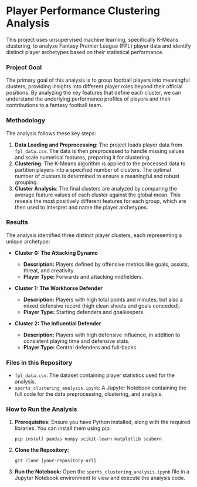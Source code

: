 # Player Performance Clustering Analysis

This project uses unsupervised machine learning, specifically K-Means clustering, to analyze Fantasy Premier League (FPL) player data and identify distinct player archetypes based on their statistical performance.

### Project Goal

The primary goal of this analysis is to group football players into meaningful clusters, providing insights into different player roles beyond their official positions. By analyzing the key features that define each cluster, we can understand the underlying performance profiles of players and their contributions to a fantasy football team.

### Methodology

The analysis follows these key steps:
1.  **Data Loading and Preprocessing**: The project loads player data from `fpl_data.csv`. The data is then preprocessed to handle missing values and scale numerical features, preparing it for clustering.
2.  **Clustering**: The K-Means algorithm is applied to the processed data to partition players into a specified number of clusters. The optimal number of clusters is determined to ensure a meaningful and robust grouping.
3.  **Cluster Analysis**: The final clusters are analyzed by comparing the average feature values of each cluster against the global mean. This reveals the most positively different features for each group, which are then used to interpret and name the player archetypes.

### Results

The analysis identified three distinct player clusters, each representing a unique archetype:

* **Cluster 0: The Attacking Dynamo**
    * **Description:** Players defined by offensive metrics like goals, assists, threat, and creativity.
    * **Player Type:** Forwards and attacking midfielders.

* **Cluster 1: The Workhorse Defender**
    * **Description:** Players with high total points and minutes, but also a mixed defensive record (high clean sheets and goals conceded).
    * **Player Type:** Starting defenders and goalkeepers.

* **Cluster 2: The Influential Defender**
    * **Description:** Players with high defensive influence, in addition to consistent playing time and defensive stats.
    * **Player Type:** Central defenders and full-backs.

### Files in this Repository

* `fpl_data.csv`: The dataset containing player statistics used for the analysis.
* `sports_clustering_analysis.ipynb`: A Jupyter Notebook containing the full code for the data preprocessing, clustering, and analysis.

### How to Run the Analysis

1.  **Prerequisites:** Ensure you have Python installed, along with the required libraries. You can install them using pip:
    ```
    pip install pandas numpy scikit-learn matplotlib seaborn
    ```
2.  **Clone the Repository:**
    ```
    git clone [your-repository-url]
    ```
3.  **Run the Notebook:** Open the `sports_clustering_analysis.ipynb` file in a Jupyter Notebook environment to view and execute the analysis code.
